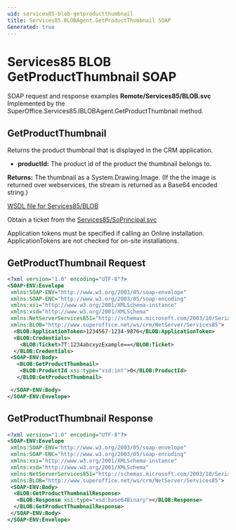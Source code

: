 ```yaml
---
uid: services85-blob-getproductthumbnail
title: Services85.BLOBAgent.GetProductThumbnail SOAP
Generated: true
---
```


# Services85 BLOB GetProductThumbnail SOAP

SOAP request and response examples **Remote/Services85/BLOB.svc**
Implemented by the <see cref="M:SuperOffice.Services85.IBLOBAgent.GetProductThumbnail">SuperOffice.Services85.IBLOBAgent.GetProductThumbnail</see> method.

## GetProductThumbnail

Returns the product thumbnail that is displayed in the CRM application.

* **productId:** The product id of the product the thumbnail belongs to.

**Returns:** The thumbnail as a System.Drawing.Image. (If the the image is returned over webservices, the stream is returned as a Base64 encoded string.)


[WSDL file for Services85/BLOB](../Services85-BLOB.md)

Obtain a ticket from the [Services85/SoPrincipal.svc](../SoPrincipal/SoPrincipal.md)

Application tokens must be specified if calling an Online installation. ApplicationTokens are not checked for on-site installations.

## GetProductThumbnail Request

```xml
<?xml version="1.0" encoding="UTF-8"?>
<SOAP-ENV:Envelope
 xmlns:SOAP-ENV="http://www.w3.org/2003/05/soap-envelope"
 xmlns:SOAP-ENC="http://www.w3.org/2003/05/soap-encoding"
 xmlns:xsi="http://www.w3.org/2001/XMLSchema-instance"
 xmlns:xsd="http://www.w3.org/2001/XMLSchema"
 xmlns:NetServerServices851="http://schemas.microsoft.com/2003/10/Serialization/"
 xmlns:BLOB="http://www.superoffice.net/ws/crm/NetServer/Services85">
  <BLOB:ApplicationToken>1234567-1234-9876</BLOB:ApplicationToken>
  <BLOB:Credentials>
    <BLOB:Ticket>7T:1234abcxyzExample==</BLOB:Ticket>
  </BLOB:Credentials>
 <SOAP-ENV:Body>
   <BLOB:GetProductThumbnail>
    <BLOB:ProductId xsi:type="xsd:int">0</BLOB:ProductId>
   </BLOB:GetProductThumbnail>

 </SOAP-ENV:Body>
</SOAP-ENV:Envelope>

```


## GetProductThumbnail Response

```xml
<?xml version="1.0" encoding="UTF-8"?>
<SOAP-ENV:Envelope
 xmlns:SOAP-ENV="http://www.w3.org/2003/05/soap-envelope"
 xmlns:SOAP-ENC="http://www.w3.org/2003/05/soap-encoding"
 xmlns:xsi="http://www.w3.org/2001/XMLSchema-instance"
 xmlns:xsd="http://www.w3.org/2001/XMLSchema"
 xmlns:NetServerServices851="http://schemas.microsoft.com/2003/10/Serialization/"
 xmlns:BLOB="http://www.superoffice.net/ws/crm/NetServer/Services85">
 <SOAP-ENV:Body>
  <BLOB:GetProductThumbnailResponse>
   <BLOB:Response xsi:type="xsd:base64Binary"></BLOB:Response>
  </BLOB:GetProductThumbnailResponse>
 </SOAP-ENV:Body>
</SOAP-ENV:Envelope>

```

